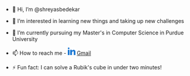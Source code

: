 - 👋 Hi, I’m @shreyasbedekar

- 👀 I’m interested in learning new things and taking up new challenges
  
- 🌱 I’m currently pursuing my Master's in Computer Science in Purdue University
  
- 📫 How to reach me -
     [<img src="https://raw.githubusercontent.com/teamedwardforever/Readme-Generator/71f25dd8b98329b168142a6b782a107b75eab178/svg/Social/linked-in-alt.svg" alt="LinkedIn" width="20" height="20">](https://www.linkedin.com/in/shreyasbedekar24/) [Gmail](mailto:2012shreyasbedekar@gmail.com)
- ⚡ Fun fact: I can solve a Rubik's cube in under two minutes!

<!---
shreyasbedekar/shreyasbedekar is a ✨ special ✨ repository because its `README.md` (this file) appears on your GitHub profile.
You can click the Preview link to take a look at your changes.
--->
